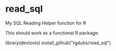 # read_sql


My SQL Reading Helper function for R

This should work as a functional R package:

library(devtools)
install_github("rgdubs/read_sql")